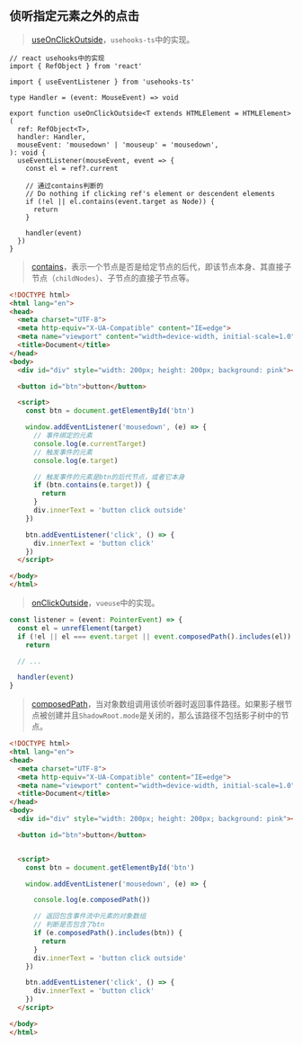 
## 侦听指定元素之外的点击

>[useOnClickOutside](https://usehooks-ts.com/react-hook/use-on-click-outside)，`usehooks-ts`中的实现。

```tsx
// react usehooks中的实现
import { RefObject } from 'react'

import { useEventListener } from 'usehooks-ts'

type Handler = (event: MouseEvent) => void

export function useOnClickOutside<T extends HTMLElement = HTMLElement>(
  ref: RefObject<T>,
  handler: Handler,
  mouseEvent: 'mousedown' | 'mouseup' = 'mousedown',
): void {
  useEventListener(mouseEvent, event => {
    const el = ref?.current

    // 通过contains判断的
    // Do nothing if clicking ref's element or descendent elements
    if (!el || el.contains(event.target as Node)) {
      return
    }

    handler(event)
  })
}
```

>[contains](https://developer.mozilla.org/zh-CN/docs/Web/API/Node/contains)，表示一个节点是否是给定节点的后代，即该节点本身、其直接子节点（`childNodes`）、子节点的直接子节点等。

```html
<!DOCTYPE html>
<html lang="en">
<head>
  <meta charset="UTF-8">
  <meta http-equiv="X-UA-Compatible" content="IE=edge">
  <meta name="viewport" content="width=device-width, initial-scale=1.0">
  <title>Document</title>
</head>
<body>
  <div id="div" style="width: 200px; height: 200px; background: pink"></div>

  <button id="btn">button</button>

  <script>
    const btn = document.getElementById('btn')

    window.addEventListener('mousedown', (e) => {
      // 事件绑定的元素
      console.log(e.currentTarget)
      // 触发事件的元素
      console.log(e.target)

      // 触发事件的元素是btn的后代节点，或者它本身
      if (btn.contains(e.target)) {
        return
      }
      div.innerText = 'button click outside'
    })

    btn.addEventListener('click', () => {
      div.innerText = 'button click'
    })
  </script>

</body>
</html>
```

>[onClickOutside](https://vueuse.org/core/onClickOutside/)，`vueuse`中的实现。

```ts
const listener = (event: PointerEvent) => {
  const el = unrefElement(target)
  if (!el || el === event.target || event.composedPath().includes(el))
    return

  // ...

  handler(event)
}
```

>[composedPath](https://developer.mozilla.org/zh-CN/docs/Web/API/Event/composedPath)，当对象数组调用该侦听器时返回事件路径。如果影子根节点被创建并且`ShadowRoot.mode`是关闭的，那么该路径不包括影子树中的节点。


```html
<!DOCTYPE html>
<html lang="en">
<head>
  <meta charset="UTF-8">
  <meta http-equiv="X-UA-Compatible" content="IE=edge">
  <meta name="viewport" content="width=device-width, initial-scale=1.0">
  <title>Document</title>
</head>
<body>
  <div id="div" style="width: 200px; height: 200px; background: pink"></div>

  <button id="btn">button</button>


  <script>
    const btn = document.getElementById('btn')

    window.addEventListener('mousedown', (e) => {

      console.log(e.composedPath())

      // 返回包含事件流中元素的对象数组
      // 判断是否包含了btn
      if (e.composedPath().includes(btn)) {
        return
      }
      div.innerText = 'button click outside'
    })

    btn.addEventListener('click', () => {
      div.innerText = 'button click'
    })
  </script>

</body>
</html>
```